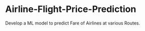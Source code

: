 # Airline-Flight-Price-Prediction
Develop a ML model to predict Fare of Airlines at various Routes.
